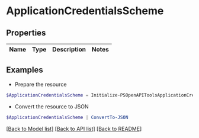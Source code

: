 # ApplicationCredentialsScheme
## Properties

Name | Type | Description | Notes
------------ | ------------- | ------------- | -------------

## Examples

- Prepare the resource
```powershell
$ApplicationCredentialsScheme = Initialize-PSOpenAPIToolsApplicationCredentialsScheme 
```

- Convert the resource to JSON
```powershell
$ApplicationCredentialsScheme | ConvertTo-JSON
```

[[Back to Model list]](../README.md#documentation-for-models) [[Back to API list]](../README.md#documentation-for-api-endpoints) [[Back to README]](../README.md)

